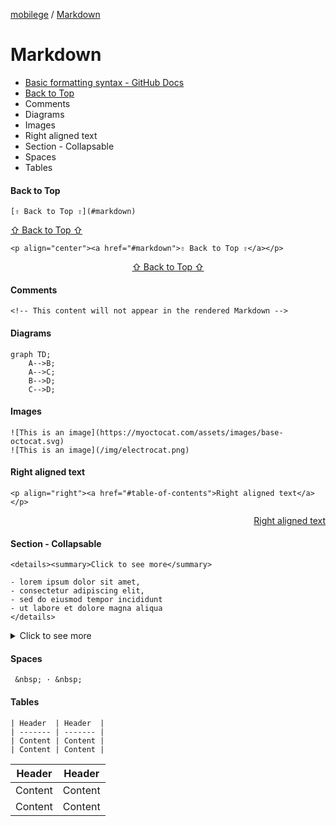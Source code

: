 [mobilege](https://github.com/mobilege/mobilege.github.io/blob/master/README.md) / 
[Markdown](https://github.com/mobilege/mobilege.github.io/blob/master/markdown.md)

# Markdown
- [Basic formatting syntax - GitHub Docs](https://docs.github.com/en/get-started/writing-on-github/getting-started-with-writing-and-formatting-on-github/basic-writing-and-formatting-syntax)
- [Back to Top](#back-to-top)
- Comments
- Diagrams
- Images
- Right aligned text
- Section - Collapsable
- Spaces
- Tables


#### Back to Top
```
[⇧ Back to Top ⇧](#markdown)
```
[⇧ Back to Top ⇧](#markdown)

```
<p align="center"><a href="#markdown">⇧ Back to Top ⇧</a></p>
```
<p align="center"><a href="#markdown">⇧ Back to Top ⇧</a></p>

#### Comments
```
<!-- This content will not appear in the rendered Markdown -->
```

#### Diagrams

```mermaid
graph TD;
    A-->B;
    A-->C;
    B-->D;
    C-->D;
```

#### Images
```
![This is an image](https://myoctocat.com/assets/images/base-octocat.svg)
![This is an image](/img/electrocat.png)
```

#### Right aligned text
```
<p align="right"><a href="#table-of-contents">Right aligned text</a></p>
```
<p align="right"><a href="#table-of-contents">Right aligned text</a></p>


#### Section - Collapsable
```
<details><summary>Click to see more</summary>

- lorem ipsum dolor sit amet, 
- consectetur adipiscing elit, 
- sed do eiusmod tempor incididunt 
- ut labore et dolore magna aliqua
</details>
```
<details><summary>Click to see more</summary>

- lorem ipsum dolor sit amet, 
- consectetur adipiscing elit, 
- sed do eiusmod tempor incididunt 
- ut labore et dolore magna aliqua
</details>


#### Spaces
```
 &nbsp; · &nbsp;
 ```

#### Tables
```
| Header  | Header  |
| ------- | ------- |
| Content | Content |
| Content | Content |
```
| Header  | Header  |
| ------- | ------- |
| Content | Content |
| Content | Content |
